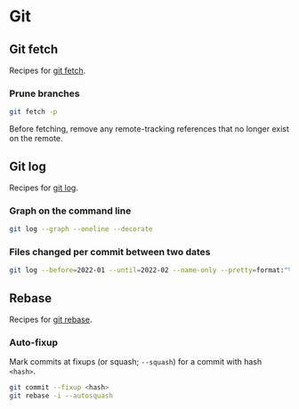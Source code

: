 # Git

## Git fetch
Recipes for [git fetch](https://git-scm.com/docs/git-fetch).

### Prune branches
```bash
git fetch -p
```
Before fetching, remove any remote-tracking references that no longer exist on the remote.

## Git log
Recipes for [git log](https://git-scm.com/docs/git-log).

### Graph on the command line
```bash
git log --graph --oneline --decorate
```

### Files changed per commit between two dates
```bash
git log --before=2022-01 --until=2022-02 --name-only --pretty=format:"%hx09 -- %an%x09%ad%x09%s"
```

## Rebase
Recipes for [git rebase](https://git-scm.com/docs/git-rebase).

### Auto-fixup
Mark commits at fixups (or squash; `--squash`) for a commit with hash `<hash>`.
```bash
git commit --fixup <hash>
git rebase -i --autosquash
```
